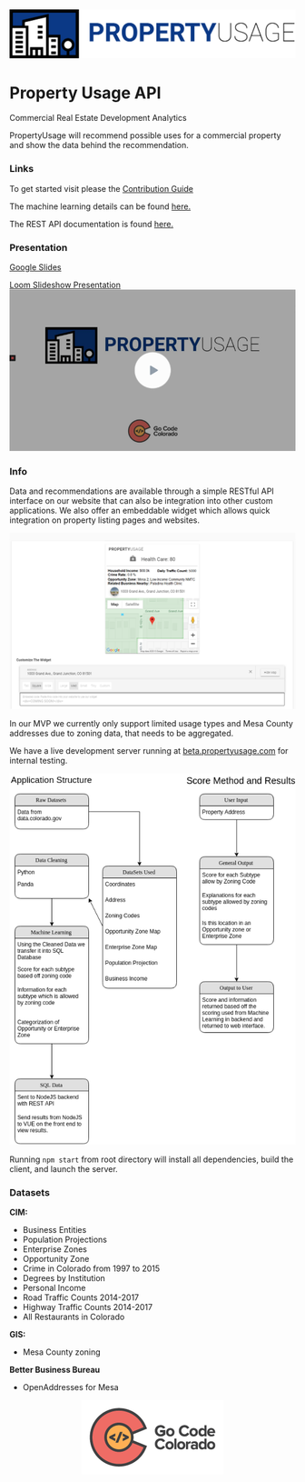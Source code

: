## ![Our Logo](./docs/assets/imgs/logo.png)
# Property Usage API

Commercial Real Estate Development Analytics

PropertyUsage will recommend possible uses for a commercial property and show the data behind the recommendation.

### Links

To get started visit please the [Contribution Guide](./docs/CONTRIBUTING.md)

The machine learning details can be found [here.](./python/MachineLearningMethod.md)

The REST API documentation is found [here.](./docs/API%20Documentation.md)

### Presentation

[Google Slides](https://docs.google.com/presentation/d/1RyRSOuuU0etUdsxI1YwUsCmR6EtxfcEucp0pZHNJ-Zc/edit?usp=sharing)

[Loom Slideshow Presentation](https://www.loom.com/share/db106dbadc7f43e9a91f4af8d2c9ecd9)
[![video](./docs/assets/imgs/videoPreview.png)](https://www.loom.com/share/db106dbadc7f43e9a91f4af8d2c9ecd9)


### Info

Data and recommendations are available through a simple RESTful API interface on our website that can also be integration into other custom applications. We also offer an embeddable widget which allows quick integration on property listing pages and websites.

![widget](./docs/assets/imgs/conceptWidget.png)

In our MVP we currently only support limited usage types and Mesa County addresses due to zoning data, that needs to be aggregated.

We have a live development server running at [beta.propertyusage.com](http://propertyusage.com) for internal testing.

![App Structure](./docs/assets/imgs/appStructure.png)

Running ```npm start``` from root directory will install all dependencies, build the client, and launch the server.

### Datasets

**CIM:**
- Business Entities
- Population Projections
- Enterprise Zones
- Opportunity Zone
- Crime in Colorado from 1997 to 2015
- Degrees by Institution
- Personal Income
- Road Traffic Counts 2014-2017
- Highway Traffic Counts 2014-2017
- All Restaurants in Colorado

**GIS:**
- Mesa County zoning

**Better Business Bureau**
- OpenAddresses for Mesa

<p align="center">
  <img src="./docs/assets/imgs/goCode.png">
</p>
